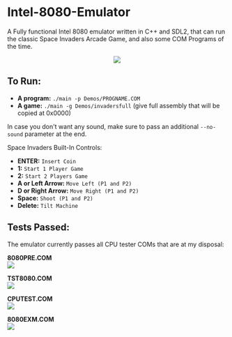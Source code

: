 # Intel-8080-Emulator
A Fully functional Intel 8080 emulator written in C++ and SDL2, that can run the classic Space Invaders Arcade Game, and also some COM Programs of the time.

<p align="center">
  <img align="center" src="https://github.com/MoonfireSeco/Intel-8080-Emulator/raw/master/Pictures/SpaceInvaders.png">
</p>

## To Run:
- **A program:** `./main -p Demos/PROGNAME.COM`
- **A game:** `./main -g Demos/invadersfull` (give full assembly that will be copied at 0x0000)

In case you don't want any sound, make sure to pass an additional `--no-sound` parameter at the end.

Space Invaders Built-In Controls:
- **ENTER:** `Insert Coin`
- **1:** `Start 1 Player Game`
- **2:** `Start 2 Players Game`
- **A or Left Arrow:** `Move Left (P1 and P2)`
- **D or Right Arrow:** `Move Right (P1 and P2)`
- **Space:** `Shoot (P1 and P2)`
- **Delete:** `Tilt Machine`

## Tests Passed:

The emulator currently passes all CPU tester COMs that are at my disposal:

<b>8080PRE.COM</b>
<br>
<img src="https://github.com/MoonfireSeco/Intel-8080-Emulator/raw/master/Pictures/8080PRE.png">

<b>TST8080.COM</b>
<br>
<img src="https://github.com/MoonfireSeco/Intel-8080-Emulator/raw/master/Pictures/TST8080.png">

<b>CPUTEST.COM</b>
<br>
<img src="https://github.com/MoonfireSeco/Intel-8080-Emulator/raw/master/Pictures/CPUTEST.png">

<b>8080EXM.COM</b>
<br>
<img src="https://github.com/MoonfireSeco/Intel-8080-Emulator/raw/master/Pictures/8080EXM.png">
